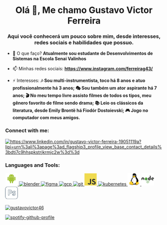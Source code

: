 <h1 align="center">Olá 👋, Me chamo Gustavo Victor Ferreira</h1>
<h3 align="center">Aqui você conhecerá um pouco sobre mim, desde interesses, redes sociais e habilidades que possuo.</h3>

- 🌱 O que faço? **Atualmente sou estudante de Desenvolvimentos de Sistemas na Escola Senai Valinhos**

- 📫 Minhas redes sociais: **https://www.instagram.com/ferreirag43/**

- ⚡ Interesses: **🎶 Sou multi-instrumentista, toco há 8 anos e atuo profissionalmente há 3 anos; 🎭 Sou também um ator aspirante há 7 anos; 🎬 No meu tempo livre assisto filmes de todos os tipos, meu gênero favorito de filme sendo drama; 📚 Leio os clássicos da literatura, desde Emily Brontë há Fiodór Dostoievski; 🎮 Jogo no computador com meus amigos.**

<h3 align="left">Connect with me:</h3>
<p align="left">
<a href="https://linkedin.com/in/https://www.linkedin.com/in/gustavo-victor-ferreira-19051119a?lipi=urn%3ali%3apage%3ad_flagship3_profile_view_base_contact_details%3bdti7c9hhspkstrjkrmjc2w%3d%3d" target="blank"><img align="center" src="https://raw.githubusercontent.com/rahuldkjain/github-profile-readme-generator/master/src/images/icons/Social/linked-in-alt.svg" alt="https://www.linkedin.com/in/gustavo-victor-ferreira-19051119a?lipi=urn%3ali%3apage%3ad_flagship3_profile_view_base_contact_details%3bdti7c9hhspkstrjkrmjc2w%3d%3d" height="30" width="40" /></a>
</p>

<h3 align="left">Languages and Tools:</h3>
<p align="left"> <a href="https://developer.android.com" target="_blank" rel="noreferrer"> <img src="https://raw.githubusercontent.com/devicons/devicon/master/icons/android/android-original-wordmark.svg" alt="android" width="40" height="40"/>  </a> <a href="https://www.blender.org/" target="_blank" rel="noreferrer"> <img src="https://download.blender.org/branding/community/blender_community_badge_white.svg" alt="blender" width="40" height="40"/> </a> <a href="https://www.figma.com/" target="_blank" rel="noreferrer"> <img src="https://www.vectorlogo.zone/logos/figma/figma-icon.svg" alt="figma" width="40" height="40"/> </a> <a href="https://cloud.google.com" target="_blank" rel="noreferrer"> <img src="https://www.vectorlogo.zone/logos/google_cloud/google_cloud-icon.svg" alt="gcp" width="40" height="40"/> </a> <a href="https://git-scm.com/" target="_blank" rel="noreferrer"> <img src="https://www.vectorlogo.zone/logos/git-scm/git-scm-icon.svg" alt="git" width="40" height="40"/> </a> <a href="https://developer.mozilla.org/en-US/docs/Web/JavaScript" target="_blank" rel="noreferrer"> <img src="https://raw.githubusercontent.com/devicons/devicon/master/icons/javascript/javascript-original.svg" alt="javascript" width="40" height="40"/> </a> <a href="https://kubernetes.io" target="_blank" rel="noreferrer"> <img src="https://www.vectorlogo.zone/logos/kubernetes/kubernetes-icon.svg" alt="kubernetes" width="40" height="40"/> </a> <a href="https://www.linux.org/" target="_blank" rel="noreferrer"> <img src="https://raw.githubusercontent.com/devicons/devicon/master/icons/linux/linux-original.svg" alt="linux" width="40" height="40"/> </a> <a href="https://nodejs.org" target="_blank" rel="noreferrer"> <img src="https://raw.githubusercontent.com/devicons/devicon/master/icons/nodejs/nodejs-original-wordmark.svg" alt="nodejs" width="40" height="40"/> </a> <a href="https://www.photoshop.com/en" target="_blank" rel="noreferrer"> <img src="https://raw.githubusercontent.com/devicons/devicon/master/icons/photoshop/photoshop-line.svg" alt="photoshop" width="40" height="40"/> 

<p><img align="center" src="https://github-readme-stats.vercel.app/api/top-langs?username=gustavovictor46&show_icons=true&locale=en&layout=compact" alt="gustavovictor46" /></p>



[![spotify-github-profile](https://spotify-github-profile.kittinanx.com/api/view?uid=314jt3cuwduz2ruta3idlcnsmmr4&cover_image=true&theme=novatorem&show_offline=true&background_color=090101&interchange=true&bar_color=10730c&bar_color_cover=true)](https://spotify-github-profile.kittinanx.com/api/view?uid=314jt3cuwduz2ruta3idlcnsmmr4&redirect=true)


<!---
gustavovictor46/gustavovictor46 is a ✨ special ✨ repository because its `README.md` (this file) appears on your GitHub profile.
You can click the Preview link to take a look at your changes.
--->
